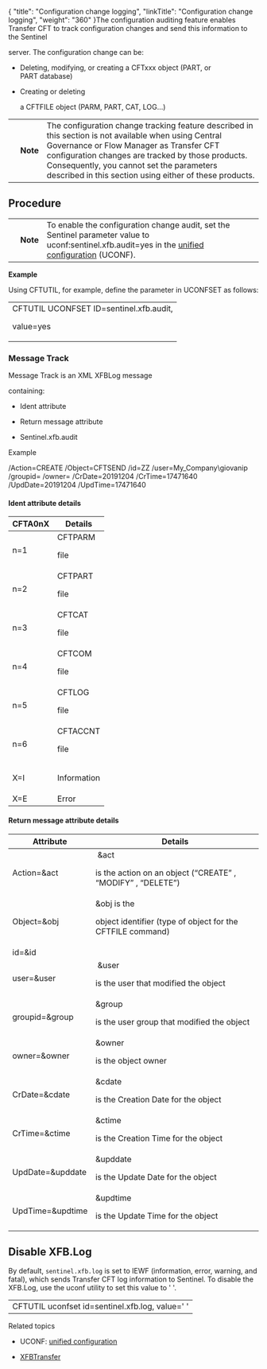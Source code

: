 {
    "title": "Configuration change logging",
    "linkTitle": "Configuration change logging",
    "weight": "360"
}The configuration auditing feature enables Transfer CFT to track configuration changes and send this information to the Sentinel
server. The configuration change can be:

-   Deleting, modifying, or creating a CFTxxx object (PART, or PART database)
-   Creating or deleting
    a CFTFILE object (PARM, PART, CAT, LOG…)

<table data-cellpadding="0" data-cellspacing="0">
<tbody>
<tr class="odd">
<td data-valign="top"></td>
<td data-valign="top"><span><strong>Note</strong></span></td>
<td data-mc-autonum="&lt;b&gt;Note  &lt;/b&gt;" data-valign="top">The configuration change tracking feature described in this section is not available when using Central Governance or Flow Manager as Transfer CFT configuration changes are tracked by those products. Consequently, you cannot set the parameters described in this section using either of these products.</td>
</tr>
</tbody>
</table>

## Procedure

<table data-cellpadding="0" data-cellspacing="0">
<tbody>
<tr class="odd">
<td data-valign="top"></td>
<td data-valign="top"><span><strong>Note</strong></span></td>
<td data-mc-autonum="&lt;b&gt;Note  &lt;/b&gt;" data-valign="top">To enable the configuration change audit, set the Sentinel parameter value to <span>uconf:sentinel.xfb.audit=yes</span> in the <a href="../../../../admin_intro/uconf">unified configuration</a> (UCONF).</td>
</tr>
</tbody>
</table>

**Example**

Using CFTUTIL, for example, define the parameter in UCONFSET as follows:

<table data-cellspacing="0" data-summary="Reference: code example of text">
<tbody>
<tr class="odd">
<td>CFTUTIL UCONFSET ID=sentinel.xfb.audit,
value=yes<br />
</td>
</tr>
</tbody>
</table>

### Message Track

Message Track is an XML XFBLog message
containing:

-   Ident attribute
-   Return message attribute
-   Sentinel.xfb.audit

Example

/Action=CREATE /Object=CFTSEND /id=ZZ /user=My\_Company\\giovanip /groupid= /owner= /CrDate=20191204 /CrTime=17471640 /UpdDate=20191204 /UpdTime=17471640

#### <span id="Ident attribute"></span>Ident attribute details

<table data-cellspacing="0">
<thead>
<tr class="header">
<th>CFTA0nX</th>
<th>Details</th>
</tr>
</thead>
<tbody>
<tr class="odd">
<td><p>n=1</p></td>
<td>CFTPARM
file</td>
</tr>
<tr class="even">
<td><p>n=2</p></td>
<td>CFTPART
file</td>
</tr>
<tr class="odd">
<td><p>n=3</p></td>
<td>CFTCAT
file</td>
</tr>
<tr class="even">
<td><p>n=4</p></td>
<td>CFTCOM
file</td>
</tr>
<tr class="odd">
<td><p>n=5</p></td>
<td>CFTLOG
file</td>
</tr>
<tr class="even">
<td><p>n=6</p></td>
<td>CFTACCNT
file</td>
</tr>
<tr class="odd">
<td><p>X=I </p></td>
<td>Information</td>
</tr>
<tr class="even">
<td>X=E</td>
<td>Error </td>
</tr>
</tbody>
</table>

#### <span id="Return message attribute"></span>Return message attribute details

<table data-cellspacing="0">
<thead>
<tr class="header">
<th>Attribute</th>
<th>Details</th>
</tr>
</thead>
<tbody>
<tr class="odd">
<td>Action=&amp;act</td>
<td> &amp;act
is the action on an object (“CREATE” , “MODIFY” , “DELETE”)</td>
</tr>
<tr class="even">
<td>Object=&amp;obj</td>
<td>&amp;obj is the
object identifier (type of object for the CFTFILE command)</td>
</tr>
<tr class="odd">
<td>id=&amp;id</td>
<td> </td>
</tr>
<tr class="even">
<td>user=&amp;user</td>
<td> &amp;user
is the user that modified the object</td>
</tr>
<tr class="odd">
<td>groupid=&amp;group</td>
<td>&amp;group
is the user group that modified the object</td>
</tr>
<tr class="even">
<td>owner=&amp;owner</td>
<td>&amp;owner
is the object owner</td>
</tr>
<tr class="odd">
<td>CrDate=&amp;cdate</td>
<td>&amp;cdate
is the Creation Date for the object</td>
</tr>
<tr class="even">
<td>CrTime=&amp;ctime</td>
<td>&amp;ctime
is the Creation Time for the object</td>
</tr>
<tr class="odd">
<td>UpdDate=&amp;upddate</td>
<td>&amp;upddate
is the Update Date for the object</td>
</tr>
<tr class="even">
<td>UpdTime=&amp;updtime</td>
<td>&amp;updtime
is the Update Time for the object</td>
</tr>
</tbody>
</table>

## Disable XFB.Log

By default, `sentinel.xfb.log` is set to IEWF (information, error, warning, and fatal), which sends Transfer CFT log information to Sentinel. To disable the XFB.Log, use the uconf utility to set this value to ' '.

<table data-cellspacing="0">
<tbody>
<tr class="odd">
<td>CFTUTIL uconfset id=sentinel.xfb.log, value=' '</td>
</tr>
</tbody>
</table>

Related topics

-   UCONF: [unified configuration](../../../../admin_intro/uconf)
-   [XFBTransfer](xfbtransfer.htm)
